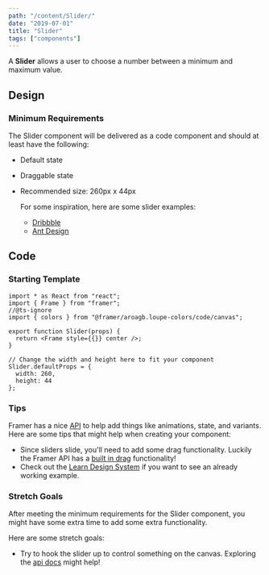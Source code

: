 ```yaml
---
path: "/content/Slider/"
date: "2019-07-01"
title: "Slider"
tags: ["components"]
---
```


A **Slider** allows a user to choose a number between a minimum and maximum value.

## Design

### Minimum Requirements

The Slider component will be delivered as a code component and should at least have the following:

- Default state
- Draggable state
- Recommended size: 260px x 44px

  For some inspiration, here are some slider examples:

  - [Dribbble](https://dribbble.com/search/shots/popular/animation?q=slider)
  - [Ant Design](https://ant.design/components/slider/)

## Code

### Starting Template

```tsx
import * as React from "react";
import { Frame } from "framer";
//@ts-ignore
import { colors } from "@framer/aroagb.loupe-colors/code/canvas";

export function Slider(props) {
  return <Frame style={{}} center />;
}

// Change the width and height here to fit your component
Slider.defaultProps = {
  width: 260,
  height: 44
};
```

### Tips

Framer has a nice [API](https://www.framer.com/api/) to help add things like animations, state, and variants. Here are some tips that might help when creating your component:

- Since sliders slide, you'll need to add some drag functionality. Luckily the Framer API has a [built in drag](https://www.framer.com/api/frame/#drag) functionality!
- Check out the [Learn Design System](https://store.framer.com/package/steveruizok/education) if you want to see an already working example.

### Stretch Goals

After meeting the minimum requirements for the Slider component, you might have some extra time to add some extra functionality.

Here are some stretch goals:

- Try to hook the slider up to control something on the canvas. Exploring the [api docs](https://www.framer.com/api/tutorial/) might help!
